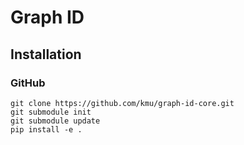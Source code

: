 

# Graph ID

## Installation 

### GitHub
```
git clone https://github.com/kmu/graph-id-core.git
git submodule init
git submodule update
pip install -e .
```
